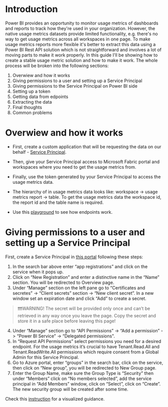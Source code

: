 # Introduction

Power BI provides an opportunity to monitor usage metrics of dashboards and reports to track how they're used in your organization. 
However, the native usage metrics datasets provide limited functionality, e.g. there's no way to get usage metrics across all workspaces in one page.
To make usage metrics reports more flexible it's better to extract this data using a Power BI Rest API solution which is not straightforward and involves a lot of moving parts to make it work properly.
In this guide I'll be showing how to create a stable usage metric solution and how to make it work.
The whole process will be broken into the following sections:

1. Overwiew and how it works
2. Giving permissions to a user and setting up a Service Principal
3. Giving permissions to the Service Principal on Power BI side
4. Setting up a token
5. Getting data from edpoints
6. Extracting the data
7. Final thoughts
8. Common problems

#  Overwiew and how it works

* First, create a custom application that will be requesting the data on our behalf - [Service Principal](https://learn.microsoft.com/en-us/power-bi/developer/embedded/embed-service-principal?tabs=azure-portal).

* Then, give your Service Principal access to Microsoft Fabric portal and workspaces where you need to get the usage metrics from.

* Finally, use the token generated by your Service Principal to access the usage metrics data. 

* The hierarchy of in usage metrics data looks like: workspace -> usage metrics report -> table. To get the usage metrics data the workspace id, the report id and the table name is required.
 
* Use this [playground](https://learn.microsoft.com/en-us/rest/api/power-bi/apps/get-app#code-try-0) to see how endpoints work.

# Giving permissions to a user and setting up a Service Principal

First, create a Service Principal in [this portal](https://portal.azure.com/#home) following these steps:

1.	In the search bar above enter “app registrations” and click on the service when it pops up.
2.	Click on “New Registration” and enter a distinctive name in the “Name” section. You will be redirected to Overview page.
3.	Under “Manage” section on the left pane go to “Certificates and secretes” -> “Client secrets” section -> “New client secret”. In a new window set an expiration date and click “Add” to create a secret.
> ❗❗❗WARNING!  The secret will be provided only once and can’t be retrieved in any way once you leave the page. Copy the secret and store it in a safe place before leaving this page!
4.	Under “Manage” section go to “API Permissions” -> “Add a permission” -> “Power BI Service” -> “Delegated permissions".
5.	In “Request API Permissions” select permissions you need for a desired endpoint. For the usage metrics it’s crucial to have Tenant.Read.All and Tenant.ReadWrite.All permissions which require consent from a Global Admin for this Service Principal. 
6.	Go to Azure portal, enter “groups” in the search bar, click on the service, then click on “New group”, you will be redirected to New Group page. 
7.	Enter the Group Name, make sure the Group Type is “Security” then under “Members” click on “No members selected”, add the service principal in “Add Members” window, click on “Select”, click on “Create”. The new security group will be created after some time.

Check this [instruction](https://prodata.ie/2023/11/15/service-principal-fabric) for a visualized guidance.
